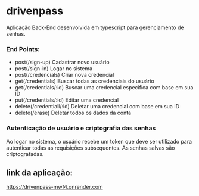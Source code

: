 # drivenpass
Aplicação Back-End desenvolvida em typescript para gerenciamento de senhas. 

### End Points: 
- post(/sign-up) Cadastrar novo usuário 
- post(/sign-in) Logar no sistema
- post(/credencials) Criar nova credencial
- get(/credentials) Buscar todas as credenciais do usuário
- get(/credentials/:id) Buscar uma credencial específica com base em sua ID
- put(/credentials/:id) Editar uma credencial
- delete(/credentiall/:id) Deletar uma credencial com base em sua ID
- delete(/erase) Deletar todos os dados da conta

### Autenticação de usuário e criptografia das senhas
Ao logar no sistema, o usuário recebe um token que deve ser utilizado para autenticar todas as requisições subsequentes. As senhas salvas são criptografadas. 

## link da aplicação: 
https://drivenpass-mwf4.onrender.com 

